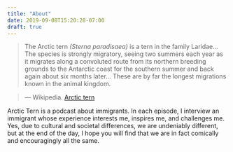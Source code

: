 ```yaml
---
title: "About"
date: 2019-09-08T15:20:28-07:00
draft: true
---
```


> The Arctic tern *(Sterna paradisaea)* is a tern in the family Laridae... The species is strongly migratory, seeing two summers each year as it migrates along a convoluted route from its northern breeding grounds to the Antarctic coast for the southern summer and back again about six months later... These are by far the longest migrations known in the animal kingdom.

> — Wikipedia. [Arctic tern](https://en.wikipedia.org/wiki/Arctic_tern)

Arctic Tern is a podcast about immigrants. In each episode, I interview an immigrant whose experience interests me, inspires me, and challenges me. Yes, due to cultural and societal differences, we are undeniably different, but at the end of the day, I hope you will find that we are in fact comically and encouragingly all the same.
